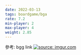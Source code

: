 ```yaml
---
date: 2022-03-13
tags: boardgame/bga
rate: 7.2
min-player: 2
max-player: 4
weight: 2.85
---
```


參考: bgg link
<a href="https://imgur.com/kN0lEGx"><img src="https://i.imgur.com/kN0lEGx.jpg" title="source: imgur.com" /></a>